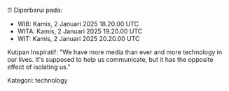 ⏰ Diperbarui pada:
- WIB: Kamis, 2 Januari 2025 18.20.00 UTC
- WITA: Kamis, 2 Januari 2025 19.20.00 UTC
- WIT: Kamis, 2 Januari 2025 20.20.00 UTC

Kutipan Inspiratif:
"We have more media than ever and more technology in our lives. It's supposed to help us communicate, but it has the opposite effect of isolating us."


Kategori: technology

